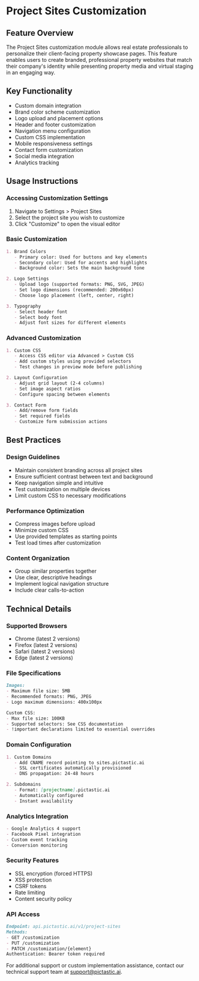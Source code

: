 # Project Sites Customization

## Feature Overview
The Project Sites customization module allows real estate professionals to personalize their client-facing property showcase pages. This feature enables users to create branded, professional property websites that match their company's identity while presenting property media and virtual staging in an engaging way.

## Key Functionality
- Custom domain integration
- Brand color scheme customization 
- Logo upload and placement options
- Header and footer customization
- Navigation menu configuration
- Custom CSS implementation
- Mobile responsiveness settings
- Contact form customization
- Social media integration
- Analytics tracking

## Usage Instructions

### Accessing Customization Settings
1. Navigate to Settings > Project Sites
2. Select the project site you wish to customize
3. Click "Customize" to open the visual editor

### Basic Customization
```markdown
1. Brand Colors
   - Primary color: Used for buttons and key elements
   - Secondary color: Used for accents and highlights
   - Background color: Sets the main background tone

2. Logo Settings
   - Upload logo (supported formats: PNG, SVG, JPEG)
   - Set logo dimensions (recommended: 200x60px)
   - Choose logo placement (left, center, right)

3. Typography
   - Select header font
   - Select body font
   - Adjust font sizes for different elements
```

### Advanced Customization
```markdown
1. Custom CSS
   - Access CSS editor via Advanced > Custom CSS
   - Add custom styles using provided selectors
   - Test changes in preview mode before publishing

2. Layout Configuration
   - Adjust grid layout (2-4 columns)
   - Set image aspect ratios
   - Configure spacing between elements

3. Contact Form
   - Add/remove form fields
   - Set required fields
   - Customize form submission actions
```

## Best Practices

### Design Guidelines
- Maintain consistent branding across all project sites
- Ensure sufficient contrast between text and background
- Keep navigation simple and intuitive
- Test customization on multiple devices
- Limit custom CSS to necessary modifications

### Performance Optimization
- Compress images before upload
- Minimize custom CSS
- Use provided templates as starting points
- Test load times after customization

### Content Organization
- Group similar properties together
- Use clear, descriptive headings
- Implement logical navigation structure
- Include clear calls-to-action

## Technical Details

### Supported Browsers
- Chrome (latest 2 versions)
- Firefox (latest 2 versions)
- Safari (latest 2 versions)
- Edge (latest 2 versions)

### File Specifications
```markdown
Images:
- Maximum file size: 5MB
- Recommended formats: PNG, JPEG
- Logo maximum dimensions: 400x100px

Custom CSS:
- Max file size: 100KB
- Supported selectors: See CSS documentation
- !important declarations limited to essential overrides
```

### Domain Configuration
```markdown
1. Custom Domains
   - Add CNAME record pointing to sites.pictastic.ai
   - SSL certificates automatically provisioned
   - DNS propagation: 24-48 hours

2. Subdomains
   - Format: [projectname].pictastic.ai
   - Automatically configured
   - Instant availability
```

### Analytics Integration
```markdown
- Google Analytics 4 support
- Facebook Pixel integration
- Custom event tracking
- Conversion monitoring
```

### Security Features
- SSL encryption (forced HTTPS)
- XSS protection
- CSRF tokens
- Rate limiting
- Content security policy

### API Access
```markdown
Endpoint: api.pictastic.ai/v1/project-sites
Methods:
- GET /customization
- PUT /customization
- PATCH /customization/{element}
Authentication: Bearer token required
```

For additional support or custom implementation assistance, contact our technical support team at support@pictastic.ai.